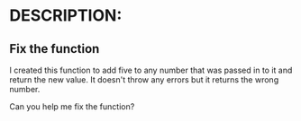 # DESCRIPTION:

## Fix the function

I created this function to add five to any number that was passed in to it and return the new value. It doesn't throw any errors but it returns the wrong number.

Can you help me fix the function?

